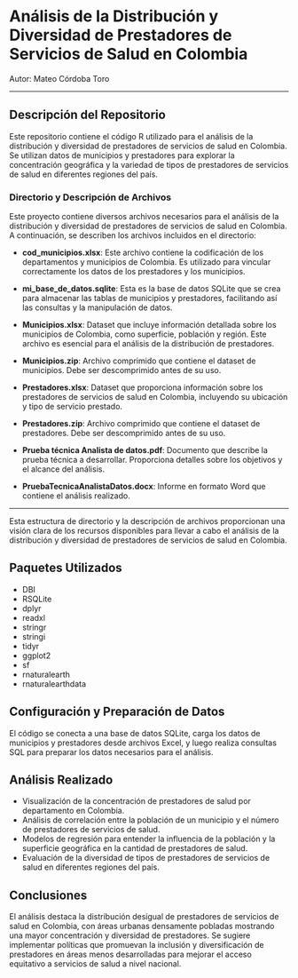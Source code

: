 # Análisis de la Distribución y Diversidad de Prestadores de Servicios de Salud en Colombia

Autor: Mateo Córdoba Toro

---

## Descripción del Repositorio

Este repositorio contiene el código R utilizado para el análisis de la distribución y diversidad de prestadores de servicios de salud en Colombia. Se utilizan datos de municipios y prestadores para explorar la concentración geográfica y la variedad de tipos de prestadores de servicios de salud en diferentes regiones del país.

### Directorio y Descripción de Archivos

Este proyecto contiene diversos archivos necesarios para el análisis de la distribución y diversidad de prestadores de servicios de salud en Colombia. A continuación, se describen los archivos incluidos en el directorio:

- **cod_municipios.xlsx**: Este archivo contiene la codificación de los departamentos y municipios de Colombia. Es utilizado para vincular correctamente los datos de los prestadores y los municipios.

- **mi_base_de_datos.sqlite**: Esta es la base de datos SQLite que se crea para almacenar las tablas de municipios y prestadores, facilitando así las consultas y la manipulación de datos.

- **Municipios.xlsx**: Dataset que incluye información detallada sobre los municipios de Colombia, como superficie, población y región. Este archivo es esencial para el análisis de la distribución de prestadores.

- **Municipios.zip**: Archivo comprimido que contiene el dataset de municipios. Debe ser descomprimido antes de su uso.

- **Prestadores.xlsx**: Dataset que proporciona información sobre los prestadores de servicios de salud en Colombia, incluyendo su ubicación y tipo de servicio prestado.

- **Prestadores.zip**: Archivo comprimido que contiene el dataset de prestadores. Debe ser descomprimido antes de su uso.

- **Prueba técnica Analista de datos.pdf**: Documento que describe la prueba técnica a desarrollar. Proporciona detalles sobre los objetivos y el alcance del análisis.

- **PruebaTecnicaAnalistaDatos.docx**: Informe en formato Word que contiene el análisis realizado. 

---

Esta estructura de directorio y la descripción de archivos proporcionan una visión clara de los recursos disponibles para llevar a cabo el análisis de la distribución y diversidad de prestadores de servicios de salud en Colombia.

## Paquetes Utilizados

- DBI
- RSQLite
- dplyr
- readxl
- stringr
- stringi
- tidyr
- ggplot2
- sf
- rnaturalearth
- rnaturalearthdata

## Configuración y Preparación de Datos

El código se conecta a una base de datos SQLite, carga los datos de municipios y prestadores desde archivos Excel, y luego realiza consultas SQL para preparar los datos necesarios para el análisis.

## Análisis Realizado

- Visualización de la concentración de prestadores de salud por departamento en Colombia.
- Análisis de correlación entre la población de un municipio y el número de prestadores de servicios de salud.
- Modelos de regresión para entender la influencia de la población y la superficie geográfica en la cantidad de prestadores de salud.
- Evaluación de la diversidad de tipos de prestadores de servicios de salud en diferentes regiones del país.

## Conclusiones

El análisis destaca la distribución desigual de prestadores de servicios de salud en Colombia, con áreas urbanas densamente pobladas mostrando una mayor concentración y diversidad de prestadores. Se sugiere implementar políticas que promuevan la inclusión y diversificación de prestadores en áreas menos desarrolladas para mejorar el acceso equitativo a servicios de salud a nivel nacional.


